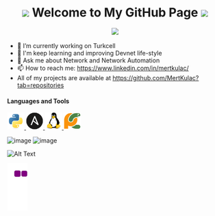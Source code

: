 <h1 align="center">
  <img src="https://cdn.iconscout.com/icon/free/png-256/code-280-460136.png" width="22">
  Welcome to My GitHub Page
  <img src="https://cdn.iconscout.com/icon/free/png-256/code-280-460136.png" width="22">
</h1>

<p align="center">
  <img src="https://readme-typing-svg.herokuapp.com/?lines=I+am+Mert+Kulac;Network+Automation&font=Fira%20Code&center=true&width=440&height=45&color=65D1F7&vCenter=true&size=30">
</p>

- 🔭 I’m currently working on Turkcell
- 🌱 I'm keep learning and improving Devnet life-style
- 💬 Ask me about Network and Network Automation
- 📫 How to reach me: https://www.linkedin.com/in/mertkulac/
- All of my projects are available at https://github.com/MertKulac?tab=repositories

#### Languages and Tools
<p align="left"> 
<a href="https://www.python.org/" rel="nofollow"> 
<img src="https://raw.githubusercontent.com/devicons/devicon/master/icons/python/python-original.svg" alt="python" width="40" height="40" style="max-width:100%;">
</a> 
<a href="https://www.ansible.com/" rel="nofollow"> 
<img src="https://raw.githubusercontent.com/devicons/devicon/master/icons/ansible/ansible-original.svg" alt="ansible" width="40" height="40" style="max-width:100%;"> 
</a>
<a href="https://www.linux.org/" rel="nofollow"> 
<img src="https://raw.githubusercontent.com/devicons/devicon/master/icons/linux/linux-original.svg" alt="linux" width="40" height="40" style="max-width:100%;"> 
</a>
<a href="https://www.jetbrains.com/pycharm/download/" rel="nofollow">
<img src="https://raw.githubusercontent.com/devicons/devicon/master/icons/pycharm/pycharm-original.svg" alt="pycharm" width="40" height="40" style="max-width:100%;"> 
</a> 
</p>

 ![image](https://user-images.githubusercontent.com/96883175/154637725-e48e3ccf-49d5-4624-9c38-f005952e2c62.png) ![image](https://user-images.githubusercontent.com/96883175/154644792-9d27387c-ae5f-4465-9b23-ebc42b6519b9.png)

![Alt Text](https://68.media.tumblr.com/fe195e9db7b66a729194a43370a21795/tumblr_oja6h1f90C1rzss56o1_500.gif)

![snake gif](https://github.com/MertKulac/MertKulac/blob/output/github-contribution-grid-snake.gif)


